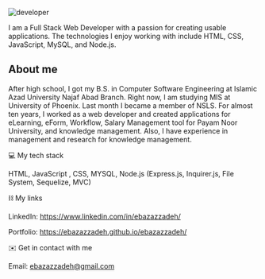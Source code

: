 ![developer](https://user-images.githubusercontent.com/85378466/136833324-52888a5c-825e-41f8-9cab-0d3281e504e8.jpg)

I am a Full Stack Web Developer with a passion for creating usable applications. The technologies I enjoy working with include HTML, CSS, JavaScript, MySQL, and Node.js.

## About me

After high school, I got my B.S. in Computer Software Engineering at Islamic Azad University Najaf Abad Branch. Right now, I am studying MIS at University of Phoenix. Last month I became a member of NSLS. For almost ten years, I worked as a web developer and created applications for eLearning, eForm, Workflow, Salary Management tool for Payam Noor University, and knowledge management. Also, I have experience in management and research for knowledge management.

💻 My tech stack

HTML, JavaScript , CSS, MYSQL, Node.js (Express.js, Inquirer.js, File System, Sequelize, MVC)

⛓ My links

LinkedIn: https://www.linkedin.com/in/ebazazzadeh/

Portfolio: https://ebazazzadeh.github.io/ebazazzadeh/


✉️ Get in contact with me

Email: ebazazzadeh@gmail.com
